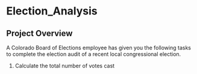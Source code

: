 # Election_Analysis

## Project Overview
A Colorado Board of Elections employee has given you the following tasks to complete the election audit of a recent local congressional election. 

1. Calculate the total number of votes cast
